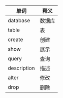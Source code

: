 | 单词        | 释义   |
| ----------- | ------ |
| database    | 数据库 |
| table       | 表     |
| create      | 创建   |
| show        | 展示   |
| query       | 查询   |
| description | 描述   |
| alter       | 修改   |
| drop        | 删除   |

[]()